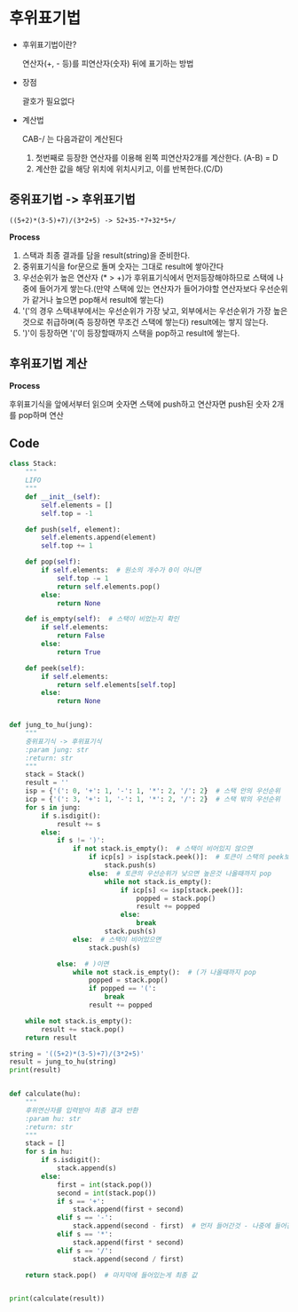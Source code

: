 # 후위표기법

- 후위표기법이란?

  연산자(+, - 등)를 피연산자(숫자) 뒤에 표기하는 방법

- 장점

  괄호가 필요없다

- 계산법

  CAB-/ 는 다음과같이 계산된다

  1. 첫번째로 등장한 연산자를 이용해 왼쪽 피연산자2개를 계산한다. (A-B) = D
  2. 계산한 값을 해당 위치에 위치시키고, 이를 반복한다.(C/D)

  



## 중위표기법 -> 후위표기법

```
((5+2)*(3-5)+7)/(3*2+5) -> 52+35-*7+32*5+/
```

**Process**

1. 스택과 최종 결과를 담을 result(string)을 준비한다.
2. 중위표기식을 for문으로 돌며 숫자는 그대로 result에 쌓아간다
3. 우선순위가 높은 연산자 (* > +)가 후위표기식에서 먼저등장해야하므로 스택에 나중에 들어가게 쌓는다.(만약 스택에 있는 연산자가 들어가야할 연산자보다 우선순위가 같거나 높으면 pop해서 result에 쌓는다)
4. '('의 경우 스택내부에서는 우선순위가 가장 낮고, 외부에서는 우선순위가 가장 높은것으로 취급하며(즉 등장하면 무조건 스택에 쌓는다) result에는 쌓지 않는다.
5. ')'이 등장하면 '('이 등장할때까지 스택을 pop하고 result에 쌓는다.

## 후위표기법 계산

**Process**

후위표기식을 앞에서부터 읽으며 숫자면 스택에 push하고 연산자면 push된 숫자 2개를 pop하며 연산 

## Code

```python
class Stack:
    """
    LIFO
    """
    def __init__(self):
        self.elements = []
        self.top = -1

    def push(self, element):
        self.elements.append(element)
        self.top += 1

    def pop(self):
        if self.elements:  # 원소의 개수가 0이 아니면
            self.top -= 1
            return self.elements.pop()
        else:
            return None

    def is_empty(self):  # 스택이 비었는지 확인
        if self.elements:
            return False
        else:
            return True

    def peek(self):
        if self.elements:
            return self.elements[self.top]
        else:
            return None


def jung_to_hu(jung):
    """
    중위표기식 -> 후위표기식
    :param jung: str
    :return: str
    """
    stack = Stack()
    result = ''
    isp = {'(': 0, '+': 1, '-': 1, '*': 2, '/': 2}  # 스택 안의 우선순위
    icp = {'(': 3, '+': 1, '-': 1, '*': 2, '/': 2}  # 스택 밖의 우선순위
    for s in jung:
        if s.isdigit():
            result += s
        else:
            if s != ')':
                if not stack.is_empty():  # 스택이 비어있지 않으면
                    if icp[s] > isp[stack.peek()]:  # 토큰이 스택의 peek보다 우선순위가 높으면
                        stack.push(s)
                    else:  # 토큰의 우선순위가 낮으면 높은것 나올때까지 pop
                        while not stack.is_empty():
                            if icp[s] <= isp[stack.peek()]:
                                popped = stack.pop()
                                result += popped
                            else:
                                break
                        stack.push(s)
                else:  # 스택이 비어있으면
                    stack.push(s)

            else:  # )이면
                while not stack.is_empty():  # (가 나올때까지 pop
                    popped = stack.pop()
                    if popped == '(':
                        break
                    result += popped

    while not stack.is_empty():
        result += stack.pop()
    return result

string = '((5+2)*(3-5)+7)/(3*2+5)'
result = jung_to_hu(string)
print(result)


def calculate(hu):
    """
    후위연산자를 입력받아 최종 결과 반환
    :param hu: str
    :return: str
    """
    stack = []
    for s in hu:
        if s.isdigit():
            stack.append(s)
        else:
            first = int(stack.pop())
            second = int(stack.pop())
            if s == '+':
                stack.append(first + second)
            elif s == '-':
                stack.append(second - first)  # 먼저 들어간것 - 나중에 들어간것
            elif s == '*':
                stack.append(first * second)
            elif s == '/':
                stack.append(second / first)

    return stack.pop()  # 마지막에 들어있는게 최종 값


print(calculate(result))
```

